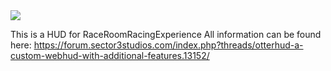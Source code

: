 <img src="https://hits.seeyoufarm.com/api/count/incr/badge.svg?url=https%3A%2F%2Fotterhud.github.io&count_bg=%2379C83D&title_bg=%23555555&icon=&icon_color=%23E7E7E7&title=Times+used&edge_flat=false"/>

This is a HUD for RaceRoomRacingExperience
All information can be found here:
https://forum.sector3studios.com/index.php?threads/otterhud-a-custom-webhud-with-additional-features.13152/
